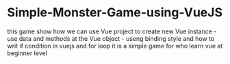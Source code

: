 # Simple-Monster-Game-using-VueJS
this game show how we can use Vue project to create new Vue instance -use data and methods at the Vue object - useng binding style and how to writ if condition in vuejs and for loop it is a simple game for who learn vue at beginner level
